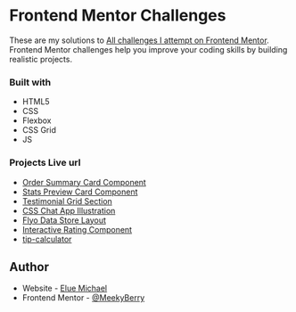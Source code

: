 # Frontend Mentor Challenges

These are my solutions to [ All challenges I attempt on Frontend Mentor](https://www.frontendmentor.io/profile/MeekyBerry/solutions). Frontend Mentor challenges help you improve your coding skills by building realistic projects.


### Built with

- HTML5 
- CSS 
- Flexbox
- CSS Grid
- JS

###  Projects Live url
* [Order Summary Card Component](https://order-summary-card-project.netlify.app/)
* [Stats Preview Card Component](https://stats-preview-card-project.netlify.app/)
* [Testimonial Grid Section](https://testimonial-grids-section.netlify.app/)
* [CSS Chat App Illustration](https://chat-app-css-project.netlify.app)
* [Flyo Data Store Layout](https://fylo-data-store-layout.netlify.app/)
* [Interactive Rating Component](https://interactive-ratings-component-project.netlify.app)
* [tip-calculator](https://mikky-tip-calculator.vercel.app/)

## Author

- Website - [Elue Michael](https://www.linkedin.com/in/mikkylanky/)
- Frontend Mentor - [@MeekyBerry](https://www.frontendmentor.io/profile/MeekyBerry)

